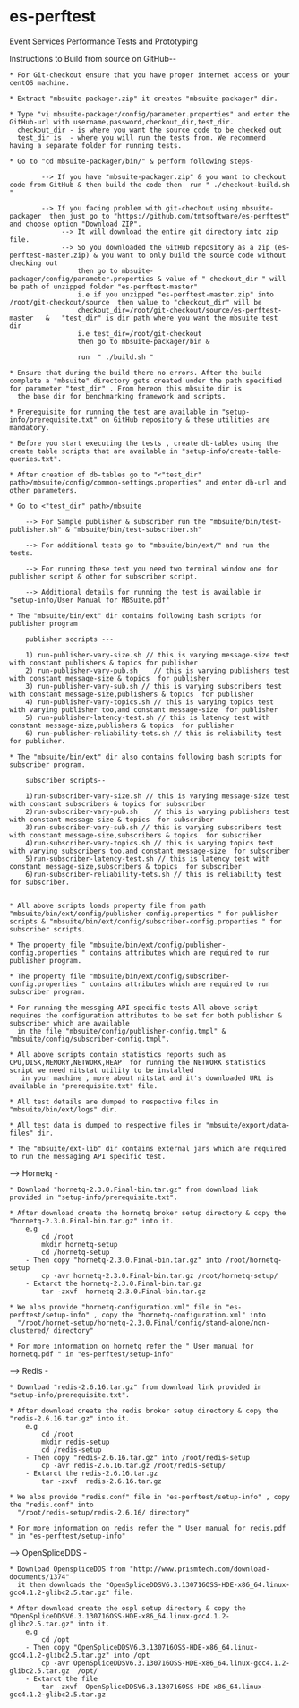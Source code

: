 es-perftest
===========

Event Services Performance Tests and Prototyping


Instructions to Build from source on GitHub-- 
	
	* For Git-checkout ensure that you have proper internet access on your centOS machine.

	* Extract "mbsuite-packager.zip" it creates "mbsuite-packager" dir.
	
	* Type "vi mbsuite-packager/config/parameter.properties" and enter the GitHub-url with username,password,checkout_dir,test_dir.
	  checkout_dir - is where you want the source code to be checked out
	  test_dir is  - where you will run the tests from. We recommend having a separate folder for running tests.
	 	
	* Go to "cd mbsuite-packager/bin/" & perform following steps-
			
			--> If you have "mbsuite-packager.zip" & you want to checkout code from GitHub & then build the code then  run " ./checkout-build.sh "

			--> If you facing problem with git-chechout using mbsuite-packager  then just go to "https://github.com/tmtsoftware/es-perftest" and choose option "Download ZIP". 
				 --> It will download the entire git directory into zip file.
				 --> So you downloaded the GitHub repository as a zip (es-perftest-master.zip) & you want to only build the source code without checking out  
					 then go to mbsuite-packager/config/parameter.properties & value of " checkout_dir " will be path of unzipped folder "es-perftest-master"
					 i.e if you unzipped "es-perftest-master.zip" into /root/git-checkout/source  then value to "checkout_dir" will be 
					 checkout_dir=/root/git-checkout/source/es-perftest-master   &   "test_dir" is dir path where you want the mbsuite test dir 
					 i.e test_dir=/root/git-checkout
					 then go to mbsuite-packager/bin & 
					 
					 run  " ./build.sh " 	
			
	* Ensure that during the build there no errors. After the build complete a "mbsuite" directory gets created under the path specified for parameter "test_dir" . From hereon this mbsuite dir is 
	  the base dir for benchmarking framework and scripts.
	
	* Prerequisite for running the test are available in "setup-info/prerequisite.txt" on GitHub repository & these utilities are mandatory.
		
	* Before you start executing the tests , create db-tables using the create table scripts that are available in "setup-info/create-table-queries.txt".
		
	* After creation of db-tables go to "<"test_dir" path>/mbsuite/config/common-settings.properties" and enter db-url and other parameters. 

	* Go to <"test_dir" path>/mbsuite 
	
		--> For Sample publisher & subscriber run the "mbsuite/bin/test-publisher.sh" & "mbsuite/bin/test-subscriber.sh"
		
		--> For additional tests go to "mbsuite/bin/ext/" and run the tests.
		
		--> For running these test you need two terminal window one for publisher script & other for subscriber script.
		
		--> Additional details for running the test is available in "setup-info/User Manual for MBSuite.pdf" 
		
	* The "mbsuite/bin/ext" dir contains following bash scripts for publisher program

		publisher sccripts ---
 
		1) run-publisher-vary-size.sh // this is varying message-size test with constant publishers & topics for publisher
		2) run-publisher-vary-pub.sh	// this is varying publishers test with constant message-size & topics  for publisher
		3) run-publisher-vary-sub.sh // this is varying subscribers test with constant message-size,publishers & topics  for publisher
		4) run-publisher-vary-topics.sh // this is varying topics test with varying publisher too,and constant message-size  for publisher
		5) run-publisher-latency-test.sh // this is latency test with constant message-size,publishers & topics  for publisher
		6) run-publisher-reliability-tets.sh // this is reliability test for publisher.

	* The "mbsuite/bin/ext" dir also contains following bash scripts for subscriber program.

		subscriber scripts--

		1)run-subscriber-vary-size.sh // this is varying message-size test with constant subscribers & topics for subscriber
		2)run-subscriber-vary-pub.sh	// this is varying publishers test with constant message-size & topics  for subscriber
		3)run-subscriber-vary-sub.sh // this is varying subscribers test with constant message-size,subscribers & topics  for subscriber
		4)run-subscriber-vary-topics.sh // this is varying topics test with varying subscribers too,and constant message-size  for subscriber
		5)run-subscriber-latency-test.sh // this is latency test with constant message-size,subscribers & topics  for subscriber
		6)run-subscriber-reliability-tets.sh // this is reliability test for subscriber.

		
	* All above scripts loads property file from path  "mbsuite/bin/ext/config/publisher-config.properties " for publisher scripts & "mbsuite/bin/ext/config/subscriber-config.properties " for subscriber scripts.

	* The property file "mbsuite/bin/ext/config/publisher-config.properties " contains attributes which are required to run publisher program.

	* The property file "mbsuite/bin/ext/config/subscriber-config.properties " contains attributes which are required to run subscriber program.
	
	* For running the messging API specific tests All above script requires the configuration attributes to be set for both publisher & subscriber which are available 
	  in the file "mbsuite/config/publisher-config.tmpl" & "mbsuite/config/subscriber-config.tmpl". 
	  
	* All above scripts contain statistics reports such as CPU,DISK,MEMORY,NETWORK,HEAP  for running the NETWORK statistics script we need nitstat utility to be installed
	   in your machine , more about nitstat and it's downloaded URL is available in "prerequisite.txt" file.
	   
	* All test details are dumped to respective files in "mbsuite/bin/ext/logs" dir.
	
	* All test data is dumped to respective files in "mbsuite/export/data-files" dir.
	
	* The "mbsuite/ext-lib" dir contains external jars which are required to run the messaging API specific test.
	
--> Hornetq -	
	
	* Download "hornetq-2.3.0.Final-bin.tar.gz" from download link provided in "setup-info/prerequisite.txt".
	
	* After download create the hornetq broker setup directory & copy the "hornetq-2.3.0.Final-bin.tar.gz" into it.
		e.g
			cd /root
			mkdir hornetq-setup
			cd /hornetq-setup
		- Then copy "hornetq-2.3.0.Final-bin.tar.gz" into /root/hornetq-setup	
			cp -avr hornetq-2.3.0.Final-bin.tar.gz /root/hornetq-setup/
		- Extarct the hornetq-2.3.0.Final-bin.tar.gz	
			tar -zxvf  hornetq-2.3.0.Final-bin.tar.gz
			
	* We alos provide "hornetq-configuration.xml" file in "es-perftest/setup-info" , copy the "hornetq-configuration.xml" into 
	  "/root/hornet-setup/hornetq-2.3.0.Final/config/stand-alone/non-clustered/ directory"
		
	* For more information on hornetq refer the " User manual for hornetq.pdf " in "es-perftest/setup-info"
	
--> Redis -

	* Download "redis-2.6.16.tar.gz" from download link provided in "setup-info/prerequisite.txt".
	
	* After download create the redis broker setup directory & copy the "redis-2.6.16.tar.gz" into it.
		e.g
			cd /root
			mkdir redis-setup
			cd /redis-setup
		- Then copy "redis-2.6.16.tar.gz" into /root/redis-setup	
			cp -avr redis-2.6.16.tar.gz /root/redis-setup/
		- Extarct the redis-2.6.16.tar.gz
			tar -zxvf  redis-2.6.16.tar.gz
			
	* We alos provide "redis.conf" file in "es-perftest/setup-info" , copy the "redis.conf" into 
	  "/root/redis-setup/redis-2.6.16/ directory"
		
	* For more information on redis refer the " User manual for redis.pdf " in "es-perftest/setup-info"
	
--> OpenSpliceDDS -
	
	* Download OpenspliceDDS from "http://www.prismtech.com/download-documents/1374"
	  it then downloads the "OpenSpliceDDSV6.3.130716OSS-HDE-x86_64.linux-gcc4.1.2-glibc2.5.tar.gz" file.
	  
	* After download create the ospl setup directory & copy the "OpenSpliceDDSV6.3.130716OSS-HDE-x86_64.linux-gcc4.1.2-glibc2.5.tar.gz" into it.
		e.g
			cd /opt
		- Then copy "OpenSpliceDDSV6.3.130716OSS-HDE-x86_64.linux-gcc4.1.2-glibc2.5.tar.gz" into /opt	
			cp -avr OpenSpliceDDSV6.3.130716OSS-HDE-x86_64.linux-gcc4.1.2-glibc2.5.tar.gz  /opt/
		- Extarct the file
			tar -zxvf  OpenSpliceDDSV6.3.130716OSS-HDE-x86_64.linux-gcc4.1.2-glibc2.5.tar.gz


